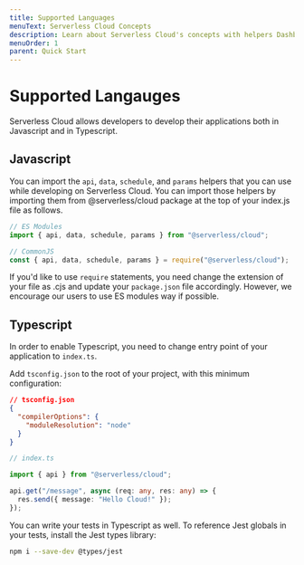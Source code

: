 ```yaml
---
title: Supported Languages
menuText: Serverless Cloud Concepts
description: Learn about Serverless Cloud's concepts with helpers Dashboard. 
menuOrder: 1
parent: Quick Start
---
```


# Supported Langauges 

Serverless Cloud allows developers to develop their applications both in Javascript and in Typescript.


## Javascript 

You can import the `api`, `data`, `schedule`, and `params` helpers that you can use while developing on Serverless Cloud. You can import those helpers by importing them from @serverless/cloud package at the top of your index.js file as follows.

```javascript
// ES Modules
import { api, data, schedule, params } from "@serverless/cloud";

// CommonJS
const { api, data, schedule, params } = require("@serverless/cloud");
```

If you'd like to use `require` statements, you need change the extension of your file as .cjs and update your `package.json` file accordingly. However, we encourage our users to use ES modules way if possible. 

## Typescript 

In order to enable Typescript, you need to change  entry point of your application to `index.ts`.

Add `tsconfig.json` to the root of your project, with this minimum configuration:

```json
// tsconfig.json
{
  "compilerOptions": {
    "moduleResolution": "node"
  }
}
```

```typescript
// index.ts

import { api } from "@serverless/cloud";

api.get("/message", async (req: any, res: any) => {
  res.send({ message: "Hello Cloud!" });
});
```

You can write your tests in Typescript as well. To reference Jest globals in your tests, install the Jest types library:

```bash
npm i --save-dev @types/jest
```